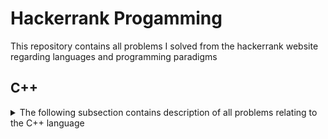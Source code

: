 # Hackerrank Progamming
This repository contains all problems I solved from the hackerrank website regarding languages and programming paradigms

## C++
<details>
<summary>The following subsection contains description of all problems relating to the C++ language</summary>

### Inherited Code
This is a C++ challenge from hackerrank. The goal is to implement a BadLengthException class that inherits from exception.  
I solved this problem with the C++ languages [Problem link](https://www.hackerrank.com/challenges/inherited-code/problem)  
As of August 31<sup>st</sup>, 2018 :
- [X] Find a first working solution on the sample input
- [X] Submitted solution. Got right
- [X] Challenge solved
</details>

